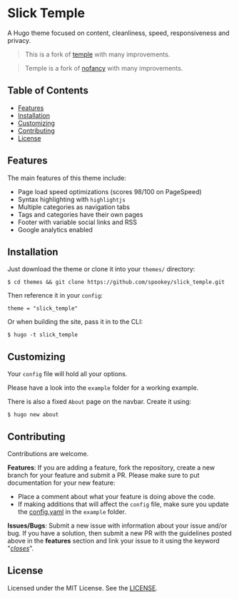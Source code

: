 # Slick Temple

A Hugo theme focused on content, cleanliness, speed, responsiveness and privacy.

> This is a fork of [temple](https://github.com/aos/temple) with many improvements.

> Temple is a fork of [nofancy](https://github.com/gizak/nofancy) with many
improvements.


## Table of Contents
* [Features](#features)
* [Installation](#installation)
* [Customizing](#customizing)
* [Contributing](#contributing)
* [License](#license)


## Features
The main features of this theme include:
* Page load speed optimizations (scores 98/100 on PageSpeed)
* Syntax highlighting with `highlightjs`
* Multiple categories as navigation tabs
* Tags and categories have their own pages
* Footer with variable social links and RSS
* Google analytics enabled


## Installation
Just download the theme or clone it into
your `themes/` directory:
```
$ cd themes && git clone https://github.com/spookey/slick_temple.git
```
Then reference it in your `config`:
```
theme = "slick_temple"
```
Or when building the site, pass it in to the CLI:
```
$ hugo -t slick_temple
```

## Customizing
Your `config` file will hold all your options.

Please have a look into the `example` folder for a working example.

There is also a fixed `About` page on the navbar. Create it using:
```
$ hugo new about
```

## Contributing
Contributions are welcome.

**Features**:
If you are adding a feature, fork the repository, create a new branch
for your feature and submit a PR.
Please make sure to put documentation for your new feature:
- Place a comment about what your feature is doing above the code.
- If making additions that will affect the `config` file, make sure you update
  the [config.yaml](example/config.yaml) in the `example` folder.

**Issues/Bugs**:
Submit a new issue with information about your issue and/or bug. If you
have a solution, then submit a new PR with the guidelines posted above in the
**features** section and link your issue to it using the keyword "[*closes*](https://help.github.com/articles/closing-issues-using-keywords/)".


## License
Licensed under the MIT License. See the [LICENSE](LICENSE).
